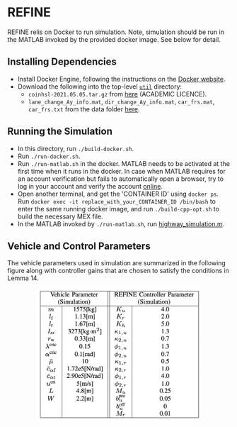 # REFINE
REFINE relis on Docker to run simulation. Note, simulation should be run in the MATLAB invoked by the provided docker image. See below for detail. 

## Installing Dependencies
* Install Docker Engine, following the instructions on the [Docker website](https://docs.docker.com/desktop/install/linux-install/).
* Download the following into the top-level [`util`](https://github.com/roahmlab/REFINE/tree/main/util) directory:
  * `coinhsl-2021.05.05.tar.gz` from [here](https://www.hsl.rl.ac.uk/ipopt/) (ACADEMIC LICENCE).
  * `lane_change_Ay_info.mat`, `dir_change_Ay_info.mat`, `car_frs.mat`, `car_frs.txt` from the data folder [here](https://drive.google.com/drive/folders/1WZbFFhCyhYQlMJxuV4caIzNoa-Q9VZkW?usp=share_link).
<!--
  * Clone the git repos and CORA by running the following from the top-level:
```bash
cd util
./download-dependencies.sh
```
-->

## Running the Simulation
* In this directory, run `./build-docker.sh`.
* Run `./run-docker.sh`.
* Run `./run-matlab.sh` in the docker. MATLAB needs to be activated at the first time when it runs in the docker. In case when MATLAB requires for an account verification but fails to automatically open a browser, try to log in your account and verify the account [online](https://matlab.mathworks.com/).
* Open another terminal, and get the 'CONTAINER ID' using `docker ps`. Run `docker exec -it replace_with_your_CONTAINER_ID /bin/bash` to enter the same running docker image, and run `./build-cpp-opt.sh` to build the necessary MEX file.
* In the MATLAB invoked by `./run-matlab.sh`, run [highway_simulation.m](https://github.com/roahmlab/REFINE/blob/main/Full_Size_Vehicle_Simulation/simulator/highway_simulation.m).

<!--
* In the docker:
  1. Run `./run-matlab.sh`. MATLAB needs to be activated at the first time when it runs in the docker. In case when MATLAB requires for an account verification but fails to automatically open a browser, try to log in your account and verify the account [online](https://matlab.mathworks.com/) 
  2. Run `./build-cpp-opt.sh` to build the necessary MEX file
  3. In MATLAB, open `JL_run_highway_simulation.m` and run the script
-->

## Vehicle and Control Parameters

The vehicle parameters used in simulation are summarized in the following figure along with controller gains that are chosen to satisfy the conditions in Lemma 14.

<figure>
<p align="center">
  <img height="300" src="../Image/simulation_params.png"/>
</p>
 </figure>
